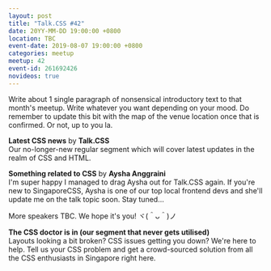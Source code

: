 ```yaml
---
layout: post
title: "Talk.CSS #42"
date: 20YY-MM-DD 19:00:00 +0800
location: TBC
event-date: 2019-08-07 19:00:00 +0800
categories: meetup
meetup: 42
event-id: 261692426
novideos: true
---
```

Write about 1 single paragraph of nonsensical introductory text to that month's meetup. Write whatever you want depending on your mood. Do remember to update this bit with the map of the venue location once that is confirmed. Or not, up to you la.

**Latest CSS news** by **Talk.CSS**  
Our no-longer-new regular segment which will cover latest updates in the realm of CSS and HTML.

**Something related to CSS** by **Aysha Anggraini**  
I'm super happy I managed to drag Aysha out for Talk.CSS again. If you're new to SingaporeCSS, Aysha is one of our top local frontend devs and she'll update me on the talk topic soon. Stay tuned…

More speakers TBC. We hope it's you! <span class="o-kaomoji">ヾ(＾ᴗ＾)ノ</span>

**The CSS doctor is in (our segment that never gets utilised)**  
Layouts looking a bit broken? CSS issues getting you down? We're here to help. Tell us your CSS problem and get a crowd-sourced solution from all the CSS enthusiasts in Singapore right here.
